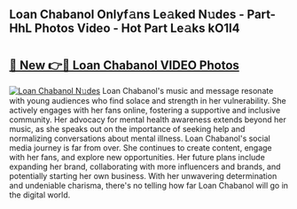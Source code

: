 ## Loan Chabanol Onlyf𝚊ns Le𝚊ked N𝚞des - Part-HhL Photos Video - Hot Part Le𝚊ks kO1I4

# <h2><a href="http://ab87974.deff.icu/?id=Loan+Chabanol">🔗 New 👉🔴 Loan Chabanol VIDEO Photos</a></h2>

[![Loan Chabanol N𝚞des](https://i.imgur.com/rIISA9y.gif)](http://ab87974.deff.icu/?id=Loan+Chabanol)
Loan Chabanol's music and message resonate with young audiences who find solace and strength in her vulnerability. She actively engages with her fans online, fostering a supportive and inclusive community. Her advocacy for mental health awareness extends beyond her music, as she speaks out on the importance of seeking help and normalizing conversations about mental illness. Loan Chabanol's social media journey is far from over. She continues to create content, engage with her fans, and explore new opportunities. Her future plans include expanding her brand, collaborating with more influencers and brands, and potentially starting her own business. With her unwavering determination and undeniable charisma, there's no telling how far Loan Chabanol will go in the digital world.

